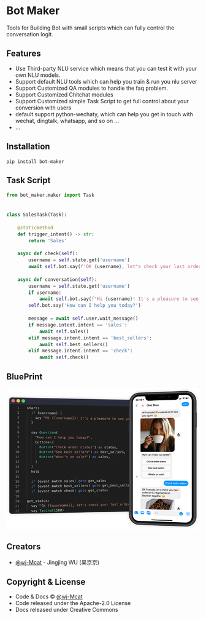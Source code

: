 # Bot Maker

Tools for Building Bot with small scripts which can fully control the conversation logit.

## Features

* Use Third-party NLU service which means that you can test it with your own NLU models.
* Support default NLU tools which can help you train & run you nlu server
* Support Customized QA modules to handle the faq problem.
* Support Customized Chitchat modules
* Support Customized simple Task Script to get full control about your conversion with users
* default support python-wechaty, which can help you get in touch with wechat, dingtalk, whatsapp, and so on ...
* ...

## Installation

```shell
pip install bot-maker
```

## Task Script 

```python
from bot_maker.maker import Task


class SalesTask(Task):

    @staticmethod
    def trigger_intent() -> str:
        return 'Sales'

    async def check(self):
        username = self.state.get('username')
        await self.bot.say(f'OK {username}, let"s check your last order')

    async def conversation(self):
        username = self.state.get('username')
        if username:
            await self.bot.say(f"Hi {username}! It's a pleasure to see you.")
        self.bot.say('How can I help you today?')
        
        message = await self.user.wait_message()
        if message.intent.intent == 'sales':
            await self.sales()
        elif message.intent.intent == 'best_sellers':
            await self.best_sellers()
        elif message.intent.intent == 'check':
            await self.check()
```

## BluePrint

![](./assets/csml.png)

## Creators

- [@wj-Mcat](https://github.com/wj-Mcat) - Jingjing WU (吴京京)

## Copyright & License

- Code & Docs © [@wj-Mcat](https://github.com/wj-Mcat)
- Code released under the Apache-2.0 License
- Docs released under Creative Commons